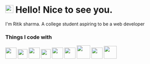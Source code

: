 # <img src="https://raw.githubusercontent.com/Tarikul-Islam-Anik/Animated-Fluent-Emojis/master/Emojis/Smilies/Smiling%20Face%20with%20Sunglasses.png" alt="Smiling Face with Sunglasses" width="25" height="25" /> Hello! Nice to see you.
I'm Ritik sharma. A college student aspiring to be a web developer

<h3>Things I code with</h3>
<p>
  <img padding="36px" width="35px" src="https://cdn.jsdelivr.net/gh/devicons/devicon@latest/icons/cplusplus/cplusplus-original.svg" />          
  <img margin="6px" width="30px" src="https://cdn.jsdelivr.net/gh/devicons/devicon@latest/icons/html5/html5-original.svg" />
  <img margin="6px" width="35px" src="https://cdn.jsdelivr.net/gh/devicons/devicon@latest/icons/tailwindcss/tailwindcss-original.svg" />          
  <img margin="6px" width="30px" src="https://cdn.jsdelivr.net/gh/devicons/devicon@latest/icons/javascript/javascript-original.svg" />
  <img margin="6px" width="35px" src="https://cdn.jsdelivr.net/gh/devicons/devicon@latest/icons/react/react-original.svg" />          
  <img width="35px" src="https://cdn.jsdelivr.net/gh/devicons/devicon@latest/icons/express/express-original.svg" />          
  <img margin="6px" width="42px" src="https://cdn.jsdelivr.net/gh/devicons/devicon@latest/icons/mysql/mysql-plain-wordmark.svg" />
  <img width="35px" src="https://cdn.jsdelivr.net/gh/devicons/devicon@latest/icons/postgresql/postgresql-original.svg" />                 
  <img margin="6px" width="40px" src="https://cdn.jsdelivr.net/gh/devicons/devicon@latest/icons/git/git-plain-wordmark.svg" />          
</p>
